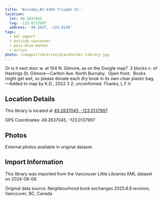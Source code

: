 ```yaml
---
title: 'Burnaby,BC:4104 Triumph St.'
location:
  lat: 49.2837045
  lng: -123.0137997
  address: '49.2837, -123.0138'
tags:
  - kml-import
  - outside-vancouver
  - pale-blue-marker
  - active
photo: /images/libraries/placeholder-library.jpg
---
```

Or is it next door w. at 104 N. Gilmore, as on the Google map?  3 blocks n. of Hastings St.
Gilmore—Carlton Ave.
North Burnaby.  Open front.  
Books might get wet, so please donate each dry book in its own clear plastic bag.
—Added to map by K.D., 2022 3 2; unconfirmed. Thanks, L.F.V.  

## Location Details

This library is located at [49.2837045, -123.0137997](https://www.google.com/maps?q=49.2837045,-123.0137997).

GPS Coordinates: 49.2837045, -123.0137997

## Photos

External photos available in original dataset.

## Import Information

This library was imported from the Vancouver Little Libraries KML dataset on 2024-08-08.

Original data source: Neighbourhood book exchanges 2025.8.6.revision; Vancouver, BC, Canada
